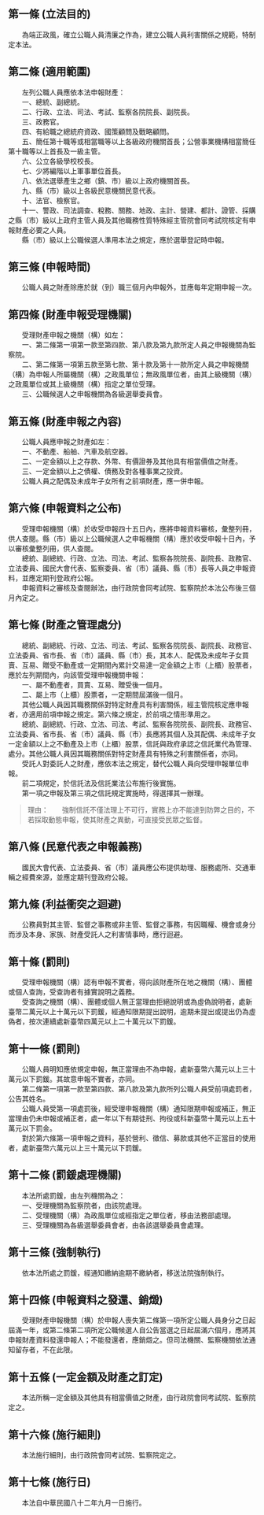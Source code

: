 第一條 (立法目的)
-----------------
　　為端正政風，確立公職人員清廉之作為，建立公職人員利害關係之規範，特制定本法。  


第二條 (適用範圍)
-----------------
　　左列公職人員應依本法申報財產：  
　　一、總統、副總統。  
　　二、行政、立法、司法、考試、監察各院院長、副院長。  
　　三、政務官。  
　　四、有給職之總統府資政、國策顧問及戰略顧問。  
　　五、簡任第十職等或相當職等以上各級政府機關首長；公營事業機構相當簡任第十職等以上首長及一級主管。  
　　六、公立各級學校校長。  
　　七、少將編階以上軍事單位首長。  
　　八、依法選舉產生之鄉（鎮、市）級以上政府機關首長。  
　　九、縣（市）級以上各級民意機關民意代表。  
　　十、法官、檢察官。  
　　十一、警政、司法調查、稅務、關務、地政、主計、營建、都計、證管、採購之縣（市）級以上政府主管人員及其他職務性質特殊經主管院會同考試院核定有申報財產必要之人員。  
　　縣（市）級以上公職候選人準用本法之規定，應於選舉登記時申報。  


第三條 (申報時間)
-----------------
　　公職人員之財產除應於就（到）職三個月內申報外，並應每年定期申報一次。  


第四條 (財產申報受理機關)
-------------------------
　　受理財產申報之機關（構）如左：  
　　一、第二條第一項第一款至第四款、第八款及第九款所定人員之申報機關為監察院。  
　　二、第二條第一項第五款至第七款、第十款及第十一款所定人員之申報機關（構）為申報人所屬機關（構）之政風單位；無政風單位者，由其上級機關（構）之政風單位或其上級機關（構）指定之單位受理。  
　　三、公職候選人之申報機關為各級選舉委員會。  


第五條 (財產申報之內容)
-----------------------
　　公職人員應申報之財產如左：  
　　一、不動產、船舶、汽車及航空器。  
　　二、一定金額以上之存款、外幣、有價證券及其他具有相當價值之財產。  
　　三、一定金額以上之債權、債務及對各種事業之投資。  
　　公職人員之配偶及未成年子女所有之前項財產，應一併申報。  


第六條 (申報資料之公布)
-----------------------
　　受理申報機關（構）於收受申報四十五日內，應將申報資料審核，彙整列冊，供人查閱。縣（市）級以上公職候選人之申報機關（構）應於收受申報十日內，予以審核彙整列冊，供人查閱。  
　　總統、副總統、行政、立法、司法、考試、監察各院院長、副院長、政務官、立法委員、國民大會代表、監察委員、省（市）議員、縣（市）長等人員之申報資料，並應定期刊登政府公報。  
　　申報資料之審核及查閱辦法，由行政院會同考試院、監察院於本法公布後三個月內定之。  


第七條 (財產之管理處分)
-----------------------
　　總統、副總統、行政、立法、司法、考試、監察各院院長、副院長、政務官、立法委員、省市長、省（市）議員、縣（市）長，其本人、配偶及未成年子女買賣、互易、贈受不動產或一定期間內累計交易達一定金額之上市（上櫃）股票者，應於左列期間內，向該管受理申報機關申報：  
　　一、屬不動產者，買賣、互易、贈受後一個月。  
　　二、屬上市（上櫃）股票者，一定期間屆滿後一個月。  
　　其他公職人員因其職務關係對特定財產具有利害關係，經主管院核定應申報者，亦適用前項申報之規定。第六條之規定，於前項之情形準用之。  
　　總統、副總統、行政、立法、司法、考試、監察各院院長、副院長、政務官、立法委員、省市長、省（市）議員、縣（市）長應將其個人及其配偶、未成年子女一定金額以上之不動產及上市（上櫃）股票，信託與政府承認之信託業代為管理、處分。其他公職人員因其職務關係對特定財產具有特殊之利害關係者，亦同。  
　　受託人對委託人之財產，應依本法之規定，替代公職人員向受理申報單位申報。  
　　前二項規定，於信託法及信託業法公布施行後實施。  
　　第一項之申報及第三項之信託規定實施時，得選擇其一辦理。  
> 理由：　　強制信託不僅法理上不可行，實務上亦不能達到防弊之目的，不若採取動態申報，使其財產之異動，可直接受民眾之監督。



第八條 (民意代表之申報義務)
---------------------------
　　國民大會代表、立法委員、省（市）議員應公布提供助理、服務處所、交通車輛之經費來源，並應定期刊登政府公報。  


第九條 (利益衝突之迴避)
-----------------------
　　公務員對其主管、監督之事務或非主管、監督之事務，有因職權、機會或身分而涉及本身、家族、財產受託人之利害情事時，應行迴避。  


第十條 (罰則)
-------------
　　受理申報機關（構）認有申報不實者，得向該財產所在地之機關（構）、團體或個人查詢，受查詢者有據實說明之義務。  
　　受查詢之機關（構）、團體或個人無正當理由拒絕說明或為虛偽說明者，處新臺幣二萬元以上十萬元以下罰鍰，經通知限期提出說明，逾期未提出或提出仍為虛偽者，按次連續處新臺幣四萬元以上二十萬元以下罰鍰。  


第十一條 (罰則)
---------------
　　公職人員明知應依規定申報，無正當理由不為申報，處新臺幣六萬元以上三十萬元以下罰鍰。其故意申報不實者，亦同。  
　　第二條第一項第一款至第四款、第八款及第九款所列公職人員受前項處罰者，公告其姓名。  
　　公職人員受第一項處罰後，經受理申報機關（構）通知限期申報或補正，無正當理由仍未申報或補正者，處一年以下有期徒刑、拘役或科新臺幣十萬元以上五十萬元以下罰金。  
　　對於第六條第一項申報之資料，基於營利、徵信、募款或其他不正當目的使用者，處新臺幣六萬元以上三十萬元以下罰鍰。  


第十二條 (罰鍰處理機關)
-----------------------
　　本法所處罰鍰，由左列機關為之：  
　　一、受理機關為監察院者，由該院處理。  
　　二、受理機關（構）為政風單位或經指定之單位者，移由法務部處理。  
　　三、受理機關為各級選舉委員會者，由各該選舉委員會處理。  


第十三條 (強制執行)
-------------------
　　依本法所處之罰鍰，經通知繳納逾期不繳納者，移送法院強制執行。  


第十四條 (申報資料之發還、銷燬)
-------------------------------
　　受理財產申報機關（構）於申報人喪失第二條第一項所定公職人員身分之日起屆滿一年，或第二條第二項所定公職候選人自公告當選之日起屆滿六個月，應將其申報財產資料發還申報人；不能發還者，應銷燬之。但司法機關、監察機關依法通知留存者，不在此限。  


第十五條 (一定金額及財產之訂定)
-------------------------------
　　本法所稱一定金額及其他具有相當價值之財產，由行政院會同考試院、監察院定之。  


第十六條 (施行細則)
-------------------
　　本法施行細則，由行政院會同考試院、監察院定之。  


第十七條 (施行日)
-----------------
　　本法自中華民國八十二年九月一日施行。
